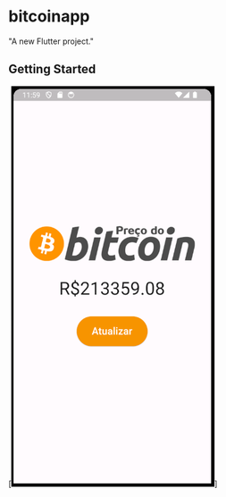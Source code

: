 # bitcoinapp

"A new Flutter project."

## Getting Started

[![Product Name Screen Shot][product-screenshot]]

<!-- MARKDOWN LINKS & IMAGES -->
<!-- https://www.markdownguide.org/basic-syntax/#reference-style-links -->
[product-screenshot]: Imagens/tela1.png